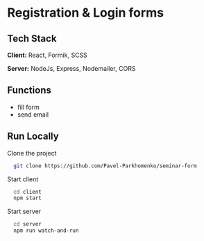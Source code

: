 
# Registration & Login forms

## Tech Stack

**Client:** React, Formik, SCSS

**Server:** NodeJs, Express, Nodemailer, CORS

## Functions
- fill form
- send email


## Run Locally

Clone the project

```bash
  git clone https://github.com/Pavel-Parkhomenko/seminar-form
```

Start client

```bash
  cd client
  npm start
```

Start server

```bash
  cd server
  npm run watch-and-run
```
